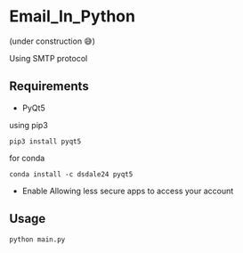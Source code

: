 # Email_In_Python

(under construction :sweat_smile:)

Using SMTP protocol 


## Requirements

- PyQt5

using pip3
```
pip3 install pyqt5
```

for conda
``` 
conda install -c dsdale24 pyqt5
```

- Enable Allowing less secure apps to access your account

## Usage

``` 
python main.py

```

